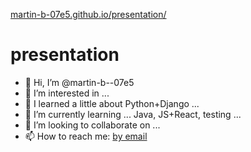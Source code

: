 <a href="https://martin-b-07e5.github.io/presentation/" title="presentation" target="_blank">martin-b-07e5.github.io/presentation/</a>

# presentation
- 👋 Hi, I’m @martin-b--07e5
- 👀 I’m interested in ...
- 🌱 I learned a little about Python+Django ...
- 🌱 I’m currently learning ... Java, JS+React, testing ...
- 💞️ I’m looking to collaborate on ...
- 📫 How to reach me: <a href="https://tinyurl.com/yc8c53kw" title="email" target="_blank">by email</a>
